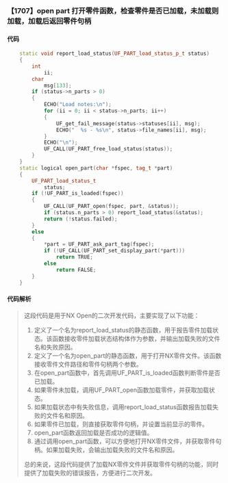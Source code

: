### 【1707】open part 打开零件函数，检查零件是否已加载，未加载则加载，加载后返回零件句柄

#### 代码

```cpp
    static void report_load_status(UF_PART_load_status_p_t status)  
    {  
        int  
            ii;  
        char  
            msg[133];  
        if (status->n_parts > 0)  
        {  
            ECHO("Load notes:\n");  
            for (ii = 0; ii < status->n_parts; ii++)  
            {  
                UF_get_fail_message(status->statuses[ii], msg);  
                ECHO("  %s - %s\n", status->file_names[ii], msg);  
            }  
            ECHO("\n");  
            UF_CALL(UF_PART_free_load_status(status));  
        }  
    }  
    static logical open_part(char *fspec, tag_t *part)  
    {  
        UF_PART_load_status_t  
            status;  
        if (!UF_PART_is_loaded(fspec))  
        {  
            UF_CALL(UF_PART_open(fspec, part, &status));  
            if (status.n_parts > 0) report_load_status(&status);  
            return (!status.failed);  
        }  
        else  
        {  
            *part = UF_PART_ask_part_tag(fspec);  
            if (!UF_CALL(UF_PART_set_display_part(*part)))  
                return TRUE;  
            else  
                return FALSE;  
        }  
    }

```

#### 代码解析

> 这段代码是用于NX Open的二次开发代码，主要实现了以下功能：
>
> 1. 定义了一个名为report_load_status的静态函数，用于报告零件加载状态。该函数接收零件加载状态结构体作为参数，并输出加载失败的文件名和失败原因。
> 2. 定义了一个名为open_part的静态函数，用于打开NX零件文件。该函数接收零件文件路径和零件句柄两个参数。
> 3. 在open_part函数中，首先调用UF_PART_is_loaded函数判断零件是否已加载。
> 4. 如果零件未加载，调用UF_PART_open函数加载零件，并获取加载状态。
> 5. 如果加载状态中有失败信息，调用report_load_status函数报告加载失败的文件名和原因。
> 6. 如果零件已加载，则直接获取零件句柄，并设置当前显示的零件。
> 7. open_part函数返回加载是否成功的逻辑值。
> 8. 通过调用open_part函数，可以方便地打开NX零件文件，并获取零件句柄。如果加载失败，会输出加载失败的文件名和原因。
>
> 总的来说，这段代码提供了加载NX零件文件并获取零件句柄的功能，同时提供了加载失败的错误报告，方便进行二次开发。
>
